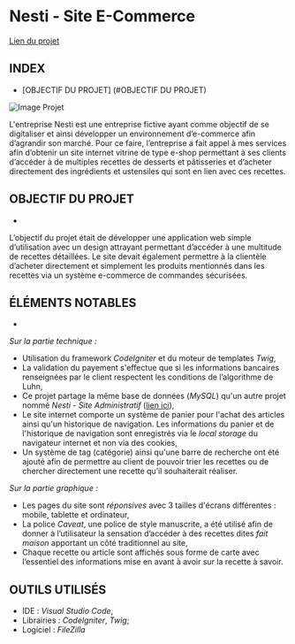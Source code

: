 # Nesti - Site E-Commerce

[Lien du projet](https://projets.teillieraxel.com/nesti-site-e-commerce/public/)

**INDEX**
- 

- [OBJECTIF DU PROJET] (#OBJECTIF DU PROJET)

![Image Projet](https://teillieraxel.com/static/media/Nesti%20-%20site%20e-commerce.971e46e6.png)





L'entreprise Nesti est une entreprise fictive ayant comme objectif de se digitaliser et ainsi développer un environnement d’e-commerce afin d’agrandir son marché. Pour ce faire, l’entreprise a fait appel à mes services afin d’obtenir un site internet vitrine de type e-shop permettant à ses clients d’accéder à de multiples recettes de desserts et pâtisseries et d’acheter directement des ingrédients et ustensiles qui sont en lien avec ces recettes.


## OBJECTIF DU PROJET
- 

L’objectif du projet était de développer une application web simple d’utilisation avec un design attrayant permettant d’accéder à une multitude de recettes détaillées. Le site devait également permettre à la clientèle d’acheter directement et simplement les produits mentionnés dans les recettes via un système e-commerce de commandes sécurisées.


## ÉLÉMENTS NOTABLES
- 

*Sur la partie technique :* 

- Utilisation du framework *CodeIgniter* et du moteur de templates *Twig*,
- La validation du payement s'effectue que si les informations bancaires renseignées par le client respectent les conditions de l’algorithme de Luhn,
- Ce projet partage la même base de données (*MySQL*) qu'un autre projet nommé *Nesti - Site Administratif* ([lien ici](https://github.com/Axel-Teillier/Nesti-Site-Administratif)),
- Le site internet comporte un système de panier pour l'achat des articles ainsi qu'un historique de navigation. Les informations du panier et de l'historique de navigation sont enregistrés via le *local storage* du navigateur internet et non via des cookies,
- Un système de tag (catégorie) ainsi qu'une barre de recherche ont été ajouté afin de permettre au client de pouvoir trier les recettes ou de chercher directement une recette qu’il souhaiterait réaliser.

*Sur la partie graphique :* 

- Les pages du site sont *réponsives* avec 3 tailles d'écrans différentes : mobile, tablette et ordinateur,
- La police *Caveat*, une police de style manuscrite, a été utilisé afin de donner à l’utilisateur la sensation d’accéder à des recettes dites *fait maison* apportant un côté traditionnel au site,
- Chaque recette ou article sont affichés sous forme de carte avec l’essentiel des informations mise en avant à avoir sur la recette à savoir.


**OUTILS UTILISÉS**
- 

- IDE : *Visual Studio Code*,
- Librairies : *CodeIgniter*, *Twig*;
- Logiciel : *FileZilla*
